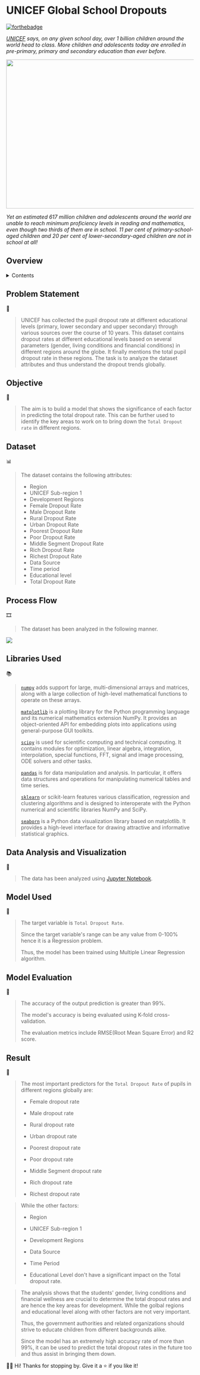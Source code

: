 <!-- INTRODUCTION -->

# UNICEF Global School Dropouts

[![forthebadge](http://forthebadge.com/images/badges/made-with-python.svg)](http://forthebadge.com)

*[UNICEF](https://www.unicef.org/education) says, on any given school day, over 1 billion children around the world head to class. More children and adolescents today are enrolled in pre-primary, primary and secondary education than ever before.*

<p align="center">
<img src="https://user-images.githubusercontent.com/55178494/141785815-a5feb025-3cbd-4b6f-9d1d-b60c34d528bf.png" height="400" width="700">
</p>

*Yet an estimated 617 million children and adolescents around the world are unable to reach minimum proficiency levels in reading and mathematics, even though two thirds of them are in school. 11 per cent of primary-school-aged children and 20 per cent of lower-secondary-aged children are not in school at all!*

<!-- ABOUT THE PROJECT -->

## Overview

<details>
  <summary>Contents</summary>
  <ul>
    <li>
      <a href="#problem-statement">Problem Statement</a>
    </li>
    <li>
      <a href="#objective">Objective</a>
    </li>
    <li>
      <a href="#dataset">Dataset</a>
    </li>
    <li>
      <a href="#process-flow">Process Flow</a>
    </li>
    <li>
      <a href="#libraries-used">Libraries Used</a>
    </li>
    <li>
      <a href="#data-analysis-and-visualization">Data Analysis and Visualization</a>
    </li>
    <li>
      <a href="#model-used">Model Used</a>
    </li>
    <li>
      <a href="#model-evaluation">Model Evaluation</a>
    </li>
    <li>
      <a href="#result">Result</a>
    </li>
  </ul>
</details>

<!-- DETAILED EXPLANATION -->

## Problem Statement
🤔
> UNICEF has collected the pupil dropout rate at different educational levels (primary, lower secondary and upper secondary) through various sources over the course of 10 years.
> This dataset contains dropout rates at different educational levels based on several parameters (gender, living conditions and financial conditions) in different regions around the globe.
> It finally mentions the total pupil dropout rate in these regions.
> The task is to analyze the dataset attributes and thus understand the dropout trends globally.

## Objective
🎯
> The aim is to build a model that shows the significance of each factor in predicting the total dropout rate.
> This can be further used to identify the key areas to work on to bring down the `Total Dropout rate` in different regions.


## Dataset
📊
> The dataset contains the following attributes:
> 
> * Region
> * UNICEF Sub-region 1	
> * Development Regions	
> * Female Dropout Rate
> * Male Dropout Rate
> * Rural Dropout Rate
> * Urban Dropout Rate
> * Poorest Dropout Rate
> * Poor Dropout Rate
> * Middle Segment Dropout Rate
> * Rich Dropout Rate
> * Richest Dropout Rate
> * Data Source	
> * Time period
> * Educational level	
> * Total Dropout Rate


## Process Flow
🎞️
> The dataset has been analyzed in the following manner.
> <p align="center">
  <img src="process-flow.png">
  </p>
  
## Libraries Used
📚
> [`numpy`](https://numpy.org/doc/stable/)  adds support for large, multi-dimensional arrays and matrices, along with a large collection of high-level mathematical functions to operate on these arrays.
> 
> [`matplotlib`](https://matplotlib.org/stable/) is a plotting library for the Python programming language and its numerical mathematics extension NumPy. It provides an object-oriented API for embedding plots into applications using general-purpose GUI toolkits.
> 
> [`scipy`](https://scipy.github.io/devdocs/index.html) is used for scientific computing and technical computing. It contains modules for optimization, linear algebra, integration, interpolation, special functions, FFT, signal and image processing, ODE solvers and other tasks.
> 
> [`pandas`](https://pandas.pydata.org/pandas-docs/stable/reference/api/pandas.DataFrame.html) is for data manipulation and analysis. In particular, it offers data structures and operations for manipulating numerical tables and time series.
> 
> [`sklearn`](https://scikit-learn.org/stable/) or scikit-learn features various classification, regression and clustering algorithms and is designed to interoperate with the Python numerical and scientific libraries NumPy and SciPy.
> 
> [`seaborn`](https://seaborn.pydata.org/) is a Python data visualization library based on matplotlib. It provides a high-level interface for drawing attractive and informative statistical graphics.

## Data Analysis and Visualization
👀
> The data has been analyzed using [Jupyter Notebook](https://github.com/Aadya178/UNICEF-Global-School-Dropouts/blob/main/UNICEF%20Global%20School%20Dropouts.ipynb).

## Model Used
🤖
> The target variable is `Total Dropout Rate`.
>
> Since the target variable's range can be any value from 0-100% hence it is a Regression problem.
> 
> Thus, the model has been trained using Multiple Linear Regression algorithm.

## Model Evaluation
💯 
> 
> The accuracy of the output prediction is greater than 99%.
> 
> The model's accuracy is being evaluated using K-fold cross-validation.
> 
> The evaluation metrics include RMSE(Root Mean Square Error) and R2 score.

## Result
🏁
>The most important predictors for the `Total Dropout Rate` of pupils in different regions globally are:
>
> * Female dropout rate
>
> * Male dropout rate
>
> * Rural dropout rate
>
> * Urban dropout rate
>
> * Poorest dropout rate
>
> * Poor dropout rate
>
> * Middle Segment dropout rate
>
> * Rich dropout rate
>
> * Richest dropout rate

> While the other factors:
>
> * Region
> 
> * UNICEF Sub-region 1
>
> * Development Regions
>
> * Data Source
>
> * Time Period
>
> * Educational Level
> don't have a significant impact on the Total dropout rate.

> The analysis shows that the students' gender, living conditions and financial wellness are crucial to determine the total dropout rates and are hence the key areas for development. While the golbal regions and educational level along with other factors are not very important.
> 
> Thus, the government authorities and related organizations should strive to educate children from different backgrounds alike.
> 
> Since the model has an extremely high accuracy rate of more than 99%, it can be used to predict the total dropout rates in the future too and thus assist in bringing them down.



👋🏻 Hi! Thanks for stopping by. Give it a ⭐ if you like it!
